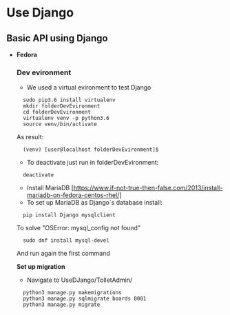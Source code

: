 # Use Django
## Basic API using Django

- **Fedora**
  ### Dev evironment
  - We used a virtual evironment to test Django
  ```
    sudo pip3.6 install virtualenv
    mkdir folderDevEvironment
    cd folderDevEvironment
    virtualenv venv -p python3.6
    source venv/bin/activate
  ```
  As result:
  ```
    (venv) [user@localhost folderDevEvironment]$
  ```
  - To deactivate just run in folderDevEvironment:
  ```
    deactivate
  ```
  - Install MariaDB [https://www.if-not-true-then-false.com/2013/install-mariadb-on-fedora-centos-rhel/]
  - To set up MariaDB as Django´s database install:<br />
  ```
    pip install Django mysqlclient
  ```
  To solve "OSError: mysql_config not found"
  ```
    sudo dnf install mysql-devel
  ```
  And run again the first command
  
  **Set up migration**<br />
  - Navigate to UseDJango/TolletAdmin/
  ```
    python3 manage.py makemigrations
    python3 manage.py sqlmigrate boards 0001
    python3 manage.py migrate
  ```
